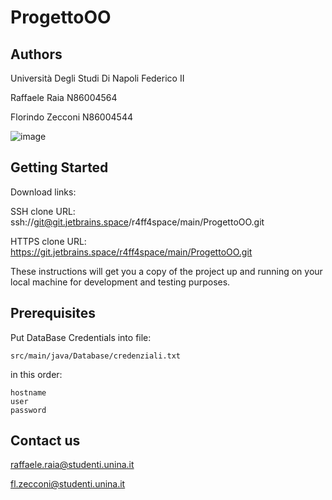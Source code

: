 # ProgettoOO

## Authors

Università Degli Studi Di Napoli Federico II

Raffaele Raia N86004564

Florindo Zecconi N86004544

![image](https://github.com/GoldStygian/ProgettoOO/assets/92647402/20d089f0-a080-470c-9cf4-d23702427061)

## Getting Started

Download links:

SSH clone URL: ssh://git@git.jetbrains.space/r4ff4space/main/ProgettoOO.git

HTTPS clone URL: https://git.jetbrains.space/r4ff4space/main/ProgettoOO.git


These instructions will get you a copy of the project up and running on your local machine for development and testing purposes.

## Prerequisites

Put DataBase Credentials into file: 

```
src/main/java/Database/credenziali.txt
```
in this order:

```
hostname
user
password
```

## Contact us

raffaele.raia@studenti.unina.it

fl.zecconi@studenti.unina.it
